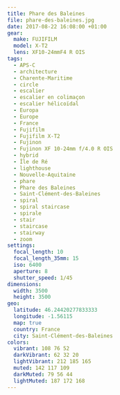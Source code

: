 ```yaml
---
title: Phare des Baleines
file: phare-des-baleines.jpg
date: 2017-08-22 16:08:00 +01:00
gear:
  make: FUJIFILM
  model: X-T2
  lens: XF10-24mmF4 R OIS
tags:
  - APS-C
  - architecture
  - Charente-Maritime
  - circle
  - escalier
  - escalier en colimaçon
  - escalier hélicoïdal
  - Europa
  - Europe
  - France
  - Fujifilm
  - Fujifilm X-T2
  - Fujinon
  - Fujinon XF 10-24mm f/4.0 R OIS
  - hybrid
  - Île de Ré
  - lighthouse
  - Nouvelle-Aquitaine
  - phare
  - Phare des Baleines
  - Saint-Clément-des-Baleines
  - spiral
  - spiral staircase
  - spirale
  - stair
  - staircase
  - stairway
  - zoom
settings:
  focal_length: 10
  focal_length_35mm: 15
  iso: 6400
  aperture: 8
  shutter_speed: 1/45
dimensions:
  width: 3500
  height: 3500
geo:
  latitude: 46.24420277833333
  longitude: -1.56115
  map: true
  country: France
  city: Saint-Clément-des-Baleines
colors:
  vibrant: 108 76 52
  darkVibrant: 62 32 20
  lightVibrant: 212 185 165
  muted: 142 117 109
  darkMuted: 79 56 44
  lightMuted: 187 172 168
---
```



